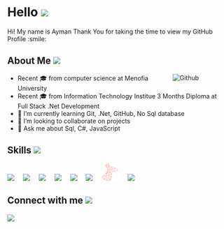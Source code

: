 


<h1> Hello <img src = "https://raw.githubusercontent.com/MartinHeinz/MartinHeinz/master/wave.gif" width = 30px> </h1>
<p align='center'>
</p>
<div size='20px'> Hi! My name is Ayman Thank You for taking the time to view my GitHub Profile :smile: 
</div>

<h2> About Me <img src = "https://media0.giphy.com/media/KDDpcKigbfFpnejZs6/giphy.gif?cid=ecf05e47oy6f4zjs8g1qoiystc56cu7r9tb8a1fe76e05oty&rid=giphy.gif" width = 100px></h2>

<img width="25%" align="right" alt="Github" src="https://raw.githubusercontent.com/onimur/.github/master/.resources/git-header.svg" />

- Recent 🎓 from computer science at Menofia University
- Recent 🎓 from Information Technology Institue 3 Months Diploma at Full Stack .Net Development
- 🌱 I’m currently learning Git, .Net, GitHub, No Sql database
- 👯 I’m looking to collaborate on projects
- 💬 Ask me about Sql, C#, JavaScript


<h2> Skills <img src = "https://media2.giphy.com/media/QssGEmpkyEOhBCb7e1/giphy.gif?cid=ecf05e47a0n3gi1bfqntqmob8g9aid1oyj2wr3ds3mg700bl&rid=giphy.gif" width = 32px> </h2>
<div aligb="left">
   <img src ='https://raw.githubusercontent.com/rahulbanerjee26/githubAboutMeGenerator/main/icons/html.svg' height="40" /> 
  <img width="12" />
  <img src ='https://raw.githubusercontent.com/rahulbanerjee26/githubAboutMeGenerator/main/icons/css.svg' height="40"/> 
  <img width="12" />
  <img src ='https://raw.githubusercontent.com/rahulbanerjee26/githubAboutMeGenerator/main/icons/bootstrap.svg' height="40"/> 
  <img width="12" />
  <img src ='https://raw.githubusercontent.com/rahulbanerjee26/githubAboutMeGenerator/main/icons/javascript.svg' height="40"/> 
  <img width="12" />
  <img src ='https://raw.githubusercontent.com/rahulbanerjee26/githubAboutMeGenerator/main/icons/typescript.svg' height="40"/> 
  <img width="12" />
    <img src ='https://raw.githubusercontent.com/rahulbanerjee26/githubAboutMeGenerator/main/icons/angularjs.svg' height="40"/> 
  <img width="12" />
    <img src ='https://github.com/devicons/devicon/blob/v2.16.0/icons/microsoftsqlserver/microsoftsqlserver-line.svg' height="40"/> 
  <img width="12" />
   <img src ='https://raw.githubusercontent.com/rahulbanerjee26/githubAboutMeGenerator/main/icons/csharp.svg' height="40" />


</div>



<h2> Connect with me <img src='https://raw.githubusercontent.com/ShahriarShafin/ShahriarShafin/main/Assets/handshake.gif' width="100px"> </h2>
<a href = 'https://www.linkedin.com/in/ayman-said-866b8b198/'> <img width = '32px' align= 'center' src="https://raw.githubusercontent.com/rahulbanerjee26/githubAboutMeGenerator/main/icons/linked-in-alt.svg"/></a> 
